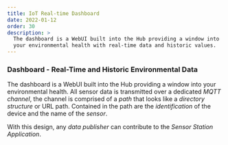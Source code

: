 ```yaml
---
title: IoT Real-time Dashboard
date: 2022-01-12
order: 30
description: >
  The dashboard is a WebUI built into the Hub providing a window into
  your environmental health with real-time data and historic values.
---
```


### Dashboard - Real-Time and Historic Environmental Data

The dashboard is a WebUI built into the Hub providing a window into
your environmental health. All sensor data is transmitted over a
dedicated _MQTT_ _channel_, the channel is comprised of a _path_ that
looks like a _directory structure_ or URL path. Contained in the path
are the _identification_ of the device and the name of the _sensor_.

With this design, any _data publisher_ can contribute to the _Sensor
Station Application_.

